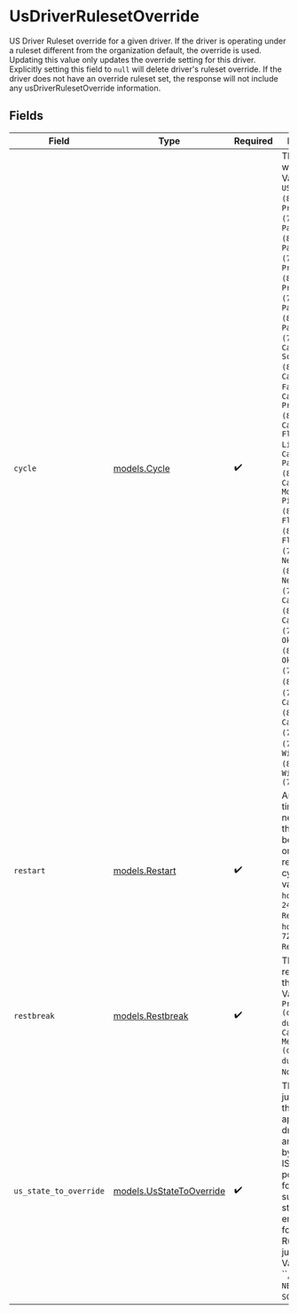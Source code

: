 # UsDriverRulesetOverride

US Driver Ruleset override for a given driver. If the driver is operating under a ruleset different from the organization default, the override is used. Updating this value only updates the override setting for this driver. Explicitly setting this field to `null` will delete driver's ruleset override. If the driver does not have an override ruleset set, the response will not include any usDriverRulesetOverride information.


## Fields

| Field                                                                                                                                                                                                                                                                                                                                                                                                                                                                                                                                                                                                                                                                                                                                                            | Type                                                                                                                                                                                                                                                                                                                                                                                                                                                                                                                                                                                                                                                                                                                                                             | Required                                                                                                                                                                                                                                                                                                                                                                                                                                                                                                                                                                                                                                                                                                                                                         | Description                                                                                                                                                                                                                                                                                                                                                                                                                                                                                                                                                                                                                                                                                                                                                      | Example                                                                                                                                                                                                                                                                                                                                                                                                                                                                                                                                                                                                                                                                                                                                                          |
| ---------------------------------------------------------------------------------------------------------------------------------------------------------------------------------------------------------------------------------------------------------------------------------------------------------------------------------------------------------------------------------------------------------------------------------------------------------------------------------------------------------------------------------------------------------------------------------------------------------------------------------------------------------------------------------------------------------------------------------------------------------------- | ---------------------------------------------------------------------------------------------------------------------------------------------------------------------------------------------------------------------------------------------------------------------------------------------------------------------------------------------------------------------------------------------------------------------------------------------------------------------------------------------------------------------------------------------------------------------------------------------------------------------------------------------------------------------------------------------------------------------------------------------------------------- | ---------------------------------------------------------------------------------------------------------------------------------------------------------------------------------------------------------------------------------------------------------------------------------------------------------------------------------------------------------------------------------------------------------------------------------------------------------------------------------------------------------------------------------------------------------------------------------------------------------------------------------------------------------------------------------------------------------------------------------------------------------------- | ---------------------------------------------------------------------------------------------------------------------------------------------------------------------------------------------------------------------------------------------------------------------------------------------------------------------------------------------------------------------------------------------------------------------------------------------------------------------------------------------------------------------------------------------------------------------------------------------------------------------------------------------------------------------------------------------------------------------------------------------------------------- | ---------------------------------------------------------------------------------------------------------------------------------------------------------------------------------------------------------------------------------------------------------------------------------------------------------------------------------------------------------------------------------------------------------------------------------------------------------------------------------------------------------------------------------------------------------------------------------------------------------------------------------------------------------------------------------------------------------------------------------------------------------------- |
| `cycle`                                                                                                                                                                                                                                                                                                                                                                                                                                                                                                                                                                                                                                                                                                                                                          | [models.Cycle](../models/cycle.md)                                                                                                                                                                                                                                                                                                                                                                                                                                                                                                                                                                                                                                                                                                                               | :heavy_check_mark:                                                                                                                                                                                                                                                                                                                                                                                                                                                                                                                                                                                                                                                                                                                                               | The driver's working cycle. Valid values: `USA Property (8/70)`, `USA Property (7/60)`, `USA Passenger (8/70)`, `USA Passenger (7/60)`, `Alaska Property (8/80)`, `Alaska Property (7/70)`, `Alaska Passenger (8/80)`, `Alaska Passenger (7/70)`, `California School/FLV (8/80)`, `California Farm (8/112)`, `California Property (8/80)`, `California Flammable Liquid (8/80)`, `California Passenger (8/80)`, `California Motion Picture (8/80)`, `Florida (8/80)`, `Florida (7/70)`, `Nebraska (8/80)`, `Nebraska (7/70)`, `North Carolina (8/80)`, `North Carolina (7/70)`, `Oklahoma (8/70)`, `Oklahoma (7/60)`, `Oregon (8/80)`, `Oregon (7/70)`, `South Carolina (8/80)`, `South Carolina (7/70)`, `Texas (7/70)`, `Wisconsin (8/80)`, `Wisconsin (7/70)` | TX 70 hour / 7 day                                                                                                                                                                                                                                                                                                                                                                                                                                                                                                                                                                                                                                                                                                                                               |
| `restart`                                                                                                                                                                                                                                                                                                                                                                                                                                                                                                                                                                                                                                                                                                                                                        | [models.Restart](../models/restart.md)                                                                                                                                                                                                                                                                                                                                                                                                                                                                                                                                                                                                                                                                                                                           | :heavy_check_mark:                                                                                                                                                                                                                                                                                                                                                                                                                                                                                                                                                                                                                                                                                                                                               | Amount of time necessary for the driver to be resting in order to restart their cycle. Valid values: `34-hour Restart`, `24-hour Restart`, `36-hour Restart`, `72-hour Restart`, `None`.                                                                                                                                                                                                                                                                                                                                                                                                                                                                                                                                                                         | 34-hour Restart                                                                                                                                                                                                                                                                                                                                                                                                                                                                                                                                                                                                                                                                                                                                                  |
| `restbreak`                                                                                                                                                                                                                                                                                                                                                                                                                                                                                                                                                                                                                                                                                                                                                      | [models.Restbreak](../models/restbreak.md)                                                                                                                                                                                                                                                                                                                                                                                                                                                                                                                                                                                                                                                                                                                       | :heavy_check_mark:                                                                                                                                                                                                                                                                                                                                                                                                                                                                                                                                                                                                                                                                                                                                               | The restbreak required for this driver. Valid values: `Property (off-duty/sleeper)`, `California Mealbreak (off-duty/sleeper)`, `None`.                                                                                                                                                                                                                                                                                                                                                                                                                                                                                                                                                                                                                          | None                                                                                                                                                                                                                                                                                                                                                                                                                                                                                                                                                                                                                                                                                                                                                             |
| `us_state_to_override`                                                                                                                                                                                                                                                                                                                                                                                                                                                                                                                                                                                                                                                                                                                                           | [models.UsStateToOverride](../models/usstatetooverride.md)                                                                                                                                                                                                                                                                                                                                                                                                                                                                                                                                                                                                                                                                                                       | :heavy_check_mark:                                                                                                                                                                                                                                                                                                                                                                                                                                                                                                                                                                                                                                                                                                                                               | The jurisdiction of the ruleset applied to this driver. These are specified by either the ISO 3166-2 postal code for the supported US states, or empty string '' for US Federal Ruleset jurisdiction. Valid values: ``, `AK`, `CA`, `FL`, `NE`, `NC`, `OK`, `OR`, `SC`, `TX`, `WI`.                                                                                                                                                                                                                                                                                                                                                                                                                                                                              | TX                                                                                                                                                                                                                                                                                                                                                                                                                                                                                                                                                                                                                                                                                                                                                               |